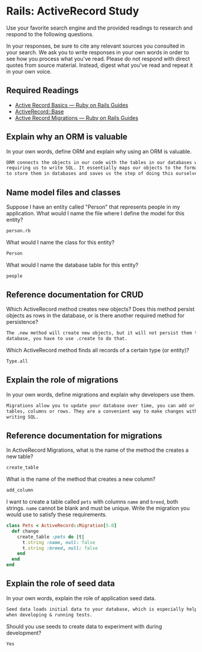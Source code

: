 # Rails: ActiveRecord Study

Use your favorite search engine and the provided readings to research and
respond to the following questions.

In your responses, be sure to cite any relevant sources you consulted in your
search. We ask you to write responses in your own words in order to see how you
process what you've read. Please do not respond with direct quotes from source
material. Instead, digest what you've read and repeat it in your own voice.

## Required Readings

-   [Active Record Basics — Ruby on Rails Guides](http://guides.rubyonrails.org/active_record_basics.html)
-   [ActiveRecord::Base](http://api.rubyonrails.org/classes/ActiveRecord/Base.html)
-   [Active Record Migrations — Ruby on Rails Guides](http://guides.rubyonrails.org/active_record_migrations.html)

## Explain why an ORM is valuable

In your own words, define ORM and explain why using an ORM is valuable.

```md
ORM connects the objects in our code with the tables in our databases without
requiring us to write SQL. It essentially maps our objects to the format needed
to store them in databases and saves us the step of doing this ourselves.
```

## Name model files and classes

Suppose I have an entity called "Person" that represents people in my
application. What would I name the file where I define the model for this
entity?

```md
person.rb
```

What would I name the class for this entity?

```md
Person
```

What would I name the database table for this entity?

```md
people
```

## Reference documentation for CRUD

Which ActiveRecord method creates new objects? Does this method persist objects
as rows in the database, or is there another required method for persistence?

```md
The .new method will create new objects, but it will not persist them to the
database, you have to use .create to do that.
```

Which ActiveRecord method finds all records of a certain type (or entity)?

```md
Type.all
```

## Explain the role of migrations

In your own words, define migrations and explain why developers use them.

```md
Migrations allow you to update your database over time, you can add or remove
tables, columns or rows. They are a convenient way to make changes without
writing SQL.
```

## Reference documentation for migrations

In ActiveRecord Migrations, what is the name of the method the creates a new
table?

```md
create_table
```

What is the name of the method that creates a new column?

```md
add_column
```

I want to create a table called `pets` with columns `name` and `breed`, both
strings. `name` cannot be blank and must be unique. Write the migration you
would use to satisfy these requirements.

```ruby
class Pets < ActiveRecord::Migration[5.0]
  def change
    create_table :pets do |t|
      t.string :name, null: false
      t.string :breed, null: false
    end
  end
end
```

## Explain the role of seed data

In your own words, explain the role of application seed data.

```md
Seed data loads initial data to your database, which is especially helpful
when developing & running tests.
```

Should you use seeds to create data to experiment with during development?

```md
Yes
```

